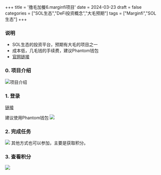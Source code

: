 +++
title = '撸毛加餐6.marginfi项目'
date = 2024-03-23
draft = false
categories = ["SOL生态","DeFi投资概念","大毛预期"]
tags = ["Marginfi","SOL生态"]
+++


### 说明
- SOL生态的投资平台，预期有大毛的项目之一
- 成本低，几毛钱的手续费，建议Phantom钱包
- [官网链接](https://www.mfi.gg/refer/ce7dca36-2f0c-474c-8ff5-098f02428edd)

### 0. 项目介绍
![项目介绍](/airdrop/marginfi-rootdata.png)

### 1. 登录
[链接](https://www.mfi.gg/refer/ce7dca36-2f0c-474c-8ff5-098f02428edd)

建议使用Phantom钱包
![](/airdrop/marginfi-1.png)

### 2. 完成任务
![](/airdrop/marginfi-2.png)
其他方式也可以参加，主要是获取积分。

### 3. 查看积分
![](/airdrop/marginfi-3.png)